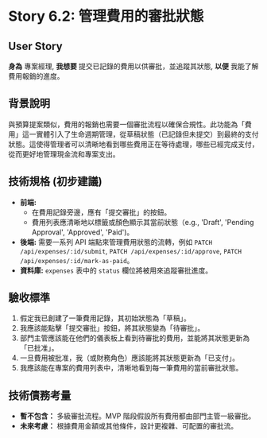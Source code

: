 # Story 6.2: 管理費用的審批狀態

## User Story

**身為** 專案經理,
**我想要** 提交已記錄的費用以供審批，並追蹤其狀態,
**以便** 我能了解費用報銷的進度。

## 背景說明
與預算提案類似，費用的報銷也需要一個審批流程以確保合規性。此功能為「費用」這一實體引入了生命週期管理，從草稿狀態（已記錄但未提交）到最終的支付狀態。這使得管理者可以清晰地看到哪些費用正在等待處理，哪些已經完成支付，從而更好地管理現金流和專案支出。

## 技術規格 (初步建議)
*   **前端:**
    *   在費用記錄旁邊，應有「提交審批」的按鈕。
    *   費用列表應清晰地以標籤或顏色顯示其當前狀態（e.g., 'Draft', 'Pending Approval', 'Approved', 'Paid')。
*   **後端:** 需要一系列 API 端點來管理費用狀態的流轉，例如 `PATCH /api/expenses/:id/submit`, `PATCH /api/expenses/:id/approve`, `PATCH /api/expenses/:id/mark-as-paid`。
*   **資料庫:** `expenses` 表中的 `status` 欄位將被用來追蹤審批進度。

## 驗收標準
1.  假定我已創建了一筆費用記錄，其初始狀態為「草稿」。
2.  我應該能點擊「提交審批」按鈕，將其狀態變為「待審批」。
3.  部門主管應該能在他們的儀表板上看到待審批的費用，並能將其狀態更新為「已批准」。
4.  一旦費用被批准，我（或財務角色）應該能將其狀態更新為「已支付」。
5.  我應該能在專案的費用列表中，清晰地看到每一筆費用的當前審批狀態。

## 技術債務考量
*   **暫不包含：** 多級審批流程。MVP 階段假設所有費用都由部門主管一級審批。
*   **未來考慮：** 根據費用金額或其他條件，設計更複雜、可配置的審批流。
